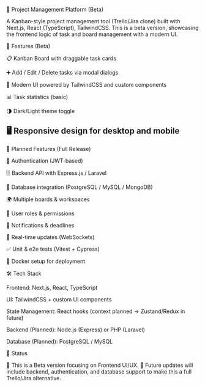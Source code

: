 📌 Project Management Platform (Beta)

A Kanban-style project management tool (Trello/Jira clone) built with Next.js, React (TypeScript), TailwindCSS.
This is a beta version, showcasing the frontend logic of task and board management with a modern UI.

🚀 Features (Beta)

📋 Kanban Board with draggable task cards

➕ Add / Edit / Delete tasks via modal dialogs

🎨 Modern UI powered by TailwindCSS and custom components

📊 Task statistics (basic)

🌗 Dark/Light theme toggle

🖥 Responsive design for desktop and mobile
--------
🔮 Planned Features (Full Release)     

🔐 Authentication (JWT-based)

🗄 Backend API with Express.js / Laravel

💾 Database integration (PostgreSQL / MySQL / MongoDB)

🌍 Multiple boards & workspaces

👥 User roles & permissions

🔔 Notifications & deadlines

🔄 Real-time updates (WebSockets)

✅ Unit & e2e tests (Vitest + Cypress)

🐳 Docker setup for deployment

🛠 Tech Stack

Frontend: Next.js, React, TypeScript

UI: TailwindCSS + custom UI components

State Management: React hooks (context planned → Zustand/Redux in future)

Backend (Planned): Node.js (Express) or PHP (Laravel)

Database (Planned): PostgreSQL / MySQL


📌 Status

🔹 This is a Beta version focusing on Frontend UI/UX.
🔹 Future updates will include backend, authentication, and database support to make this a full Trello/Jira alternative.
